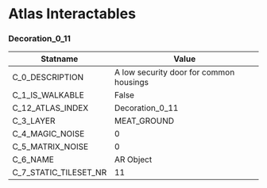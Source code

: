 

# Atlas Interactables





### Decoration_0_11
| Statname | Value | 
|  --  |  --  | 
| C_0_DESCRIPTION | A low security door for common housings | 
| C_1_IS_WALKABLE | False | 
| C_12_ATLAS_INDEX | Decoration_0_11 | 
| C_3_LAYER | MEAT_GROUND | 
| C_4_MAGIC_NOISE | 0 | 
| C_5_MATRIX_NOISE | 0 | 
| C_6_NAME | AR Object | 
| C_7_STATIC_TILESET_NR | 11 | 

